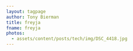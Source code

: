 ```yaml
---
layout: tagpage
author: Tony Bierman
title: freyja
fname: freyja
photos:
  - assets/content/posts/tech/img/DSC_4418.jpg
---
```

